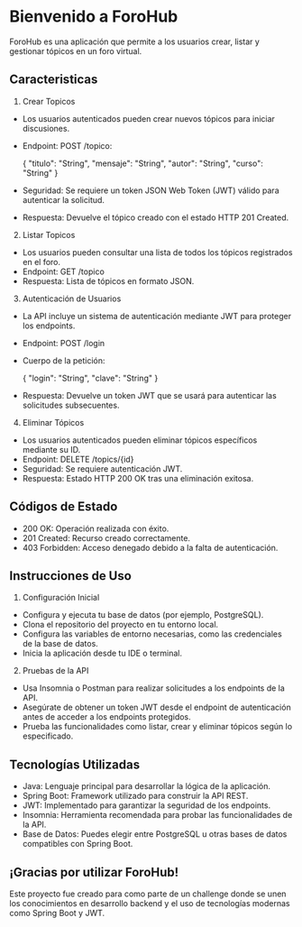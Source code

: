 # Bienvenido a ForoHub
ForoHub es una aplicación que permite a los usuarios crear, listar y gestionar tópicos en un foro virtual. 

## Caracteristicas

1. Crear Topicos
  - Los usuarios autenticados pueden crear nuevos tópicos para iniciar discusiones.
  - Endpoint: POST /topico:
    
    {
      "titulo": "String",
      "mensaje": "String",
      "autor": "String",
      "curso": "String"
    }
    
  - Seguridad: Se requiere un token JSON Web Token (JWT) válido para autenticar la solicitud.
  - Respuesta: Devuelve el tópico creado con el estado HTTP 201 Created.

2. Listar Topicos
  - Los usuarios pueden consultar una lista de todos los tópicos registrados en el foro.
  - Endpoint: GET /topico
  - Respuesta: Lista de tópicos en formato JSON.

3. Autenticación de Usuarios
  - La API incluye un sistema de autenticación mediante JWT para proteger los endpoints.
  - Endpoint: POST /login
  - Cuerpo de la petición:

    {
    	"login": "String",
    	"clave": "String"
    }
  
  - Respuesta: Devuelve un token JWT que se usará para autenticar las solicitudes subsecuentes.

4. Eliminar Tópicos
  - Los usuarios autenticados pueden eliminar tópicos específicos mediante su ID.
  - Endpoint: DELETE /topics/{id}
  - Seguridad: Se requiere autenticación JWT.
  - Respuesta: Estado HTTP 200 OK tras una eliminación exitosa.

## Códigos de Estado

  - 200 OK: Operación realizada con éxito.
  - 201 Created: Recurso creado correctamente.
  - 403 Forbidden: Acceso denegado debido a la falta de autenticación.

## Instrucciones de Uso

1. Configuración Inicial
  - Configura y ejecuta tu base de datos (por ejemplo, PostgreSQL).
  - Clona el repositorio del proyecto en tu entorno local.
  - Configura las variables de entorno necesarias, como las credenciales de la base de datos.
  - Inicia la aplicación desde tu IDE o terminal.

2. Pruebas de la API
  - Usa Insomnia o Postman para realizar solicitudes a los endpoints de la API.
  - Asegúrate de obtener un token JWT desde el endpoint de autenticación antes de acceder a los endpoints protegidos.
  - Prueba las funcionalidades como listar, crear y eliminar tópicos según lo especificado.

## Tecnologías Utilizadas

  - Java: Lenguaje principal para desarrollar la lógica de la aplicación.
  - Spring Boot: Framework utilizado para construir la API REST.
  - JWT: Implementado para garantizar la seguridad de los endpoints.
  - Insomnia: Herramienta recomendada para probar las funcionalidades de la API.
  - Base de Datos: Puedes elegir entre PostgreSQL u otras bases de datos compatibles con Spring Boot.

## ¡Gracias por utilizar ForoHub! 
Este proyecto fue creado para como parte de un challenge donde se unen los conocimientos en desarrollo backend y el uso de tecnologías modernas como Spring Boot y JWT.
